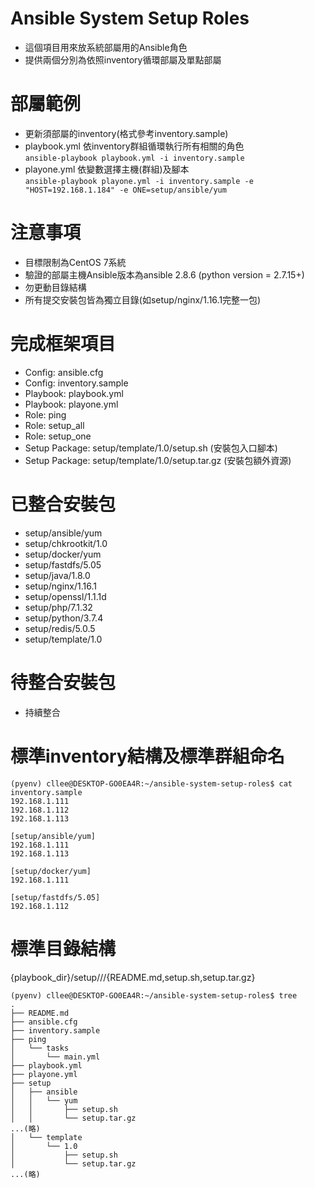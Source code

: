 # Ansible System Setup Roles

*  這個項目用來放系統部屬用的Ansible角色
*  提供兩個分別為依照inventory循環部屬及單點部屬

# 部屬範例
*  更新須部屬的inventory(格式參考inventory.sample)
*  playbook.yml 依inventory群組循環執行所有相關的角色  
```ansible-playbook playbook.yml -i inventory.sample```
*  playone.yml 依變數選擇主機(群組)及腳本  
```ansible-playbook playone.yml -i inventory.sample -e "HOST=192.168.1.184" -e ONE=setup/ansible/yum```

# 注意事項
*  目標限制為CentOS 7系統
*  驗證的部屬主機Ansible版本為ansible 2.8.6 (python version = 2.7.15+)
*  勿更動目錄結構
*  所有提交安裝包皆為獨立目錄(如setup/nginx/1.16.1完整一包)

# 完成框架項目
*  Config: ansible.cfg
*  Config: inventory.sample
*  Playbook: playbook.yml
*  Playbook: playone.yml
*  Role: ping
*  Role: setup_all
*  Role: setup_one
*  Setup Package: setup/template/1.0/setup.sh (安裝包入口腳本)
*  Setup Package: setup/template/1.0/setup.tar.gz (安裝包額外資源)

# 已整合安裝包
*  setup/ansible/yum
*  setup/chkrootkit/1.0
*  setup/docker/yum
*  setup/fastdfs/5.05
*  setup/java/1.8.0
*  setup/nginx/1.16.1
*  setup/openssl/1.1.1d
*  setup/php/7.1.32
*  setup/python/3.7.4
*  setup/redis/5.0.5
*  setup/template/1.0

# 待整合安裝包
*  持續整合

# 標準inventory結構及標準群組命名
```
(pyenv) cllee@DESKTOP-GO0EA4R:~/ansible-system-setup-roles$ cat inventory.sample 
192.168.1.111
192.168.1.112
192.168.1.113

[setup/ansible/yum]
192.168.1.111
192.168.1.113

[setup/docker/yum]
192.168.1.111

[setup/fastdfs/5.05]
192.168.1.112
```

# 標準目錄結構
{playbook_dir}/setup/<apk name>/<apk version>/{README.md,setup.sh,setup.tar.gz}
```
(pyenv) cllee@DESKTOP-GO0EA4R:~/ansible-system-setup-roles$ tree 
.
├── README.md
├── ansible.cfg
├── inventory.sample
├── ping
│   └── tasks
│       └── main.yml
├── playbook.yml
├── playone.yml
├── setup
│   ├── ansible
│   │   └── yum
│   │       ├── setup.sh
│   │       └── setup.tar.gz
...(略)
│   └── template
│       └── 1.0
│           ├── setup.sh
│           └── setup.tar.gz
...(略)

```
